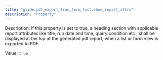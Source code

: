 ```yaml
---
title: "glide.pdf_export_from_form_list.show_report_attrs"
description: "Property"
---
```


Description: If this property is set to true, a heading section with applicable  report attributes like title, run date and time, query condition etc , shall be displayed at the top of the generated pdf report, when a list or form view is exported to PDF.

Value: `true`